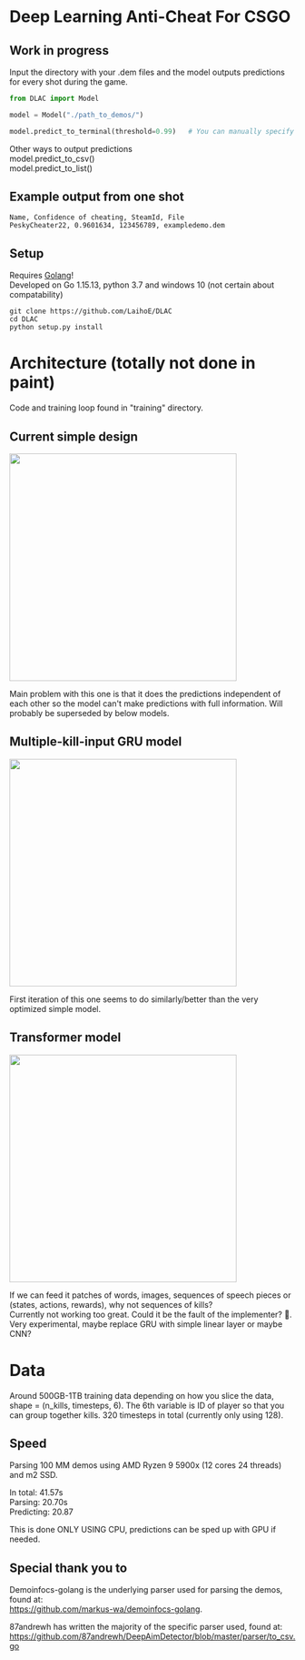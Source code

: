 # Deep Learning Anti-Cheat For CSGO

## Work in progress  

Input the directory with your .dem files and the model outputs predictions for every shot during the game.

```python
from DLAC import Model

model = Model("./path_to_demos/")

model.predict_to_terminal(threshold=0.99)   # You can manually specify threshold, 0.95 by default

```
Other ways to output predictions  
model.predict_to_csv()  
model.predict_to_list()

## Example output from one shot  
```CSV
Name, Confidence of cheating, SteamId, File
PeskyCheater22, 0.9601634, 123456789, exampledemo.dem
```
## Setup
Requires [Golang](https://golang.org/dl/)!  
Developed on Go 1.15.13, python 3.7 and windows 10 (not certain about compatability)
```
git clone https://github.com/LaihoE/DLAC  
cd DLAC
python setup.py install
```
# Architecture (totally not done in paint)
Code and training loop found in "training" directory.
## Current simple design
 
<img src="https://github.com/LaihoE/DLAC/blob/main/images/current.png?raw=true" width="400">  

Main problem with this one is that it does the predictions independent of each other so the model can't make predictions with full information. Will probably be superseded by below models.
## Multiple-kill-input GRU model

<img src="https://github.com/LaihoE/DLAC/blob/main/images/Gruception.png?raw=true" width="400">  

First iteration of this one seems to do similarly/better than the very optimized simple model.
## Transformer model

<img src="https://github.com/LaihoE/DLAC/blob/main/images/Transformer.png?raw=true" width="400">  

If we can feed it patches of words, images, sequences of speech pieces or (states, actions, rewards), why not sequences of kills?  
Currently not working too great. Could it be the fault of the implementer? 🤔. Very experimental, maybe replace GRU with simple linear layer or maybe CNN?

# Data
Around 500GB-1TB training data depending on how you slice the data, shape = (n_kills, timesteps, 6). The 6th variable is ID of player so that you can group together kills. 320 timesteps in total (currently only using 128).

## Speed
Parsing 100 MM demos using AMD Ryzen 9 5900x (12 cores 24 threads) and m2 SSD. 

In total: 41.57s  
Parsing: 20.70s    
Predicting: 20.87

This is done ONLY USING CPU, predictions can be sped up with GPU if needed.




## Special thank you to
Demoinfocs-golang is the underlying parser used for parsing the demos, found at:  
https://github.com/markus-wa/demoinfocs-golang.  

87andrewh has written the majority of the specific parser used, found at: https://github.com/87andrewh/DeepAimDetector/blob/master/parser/to_csv.go